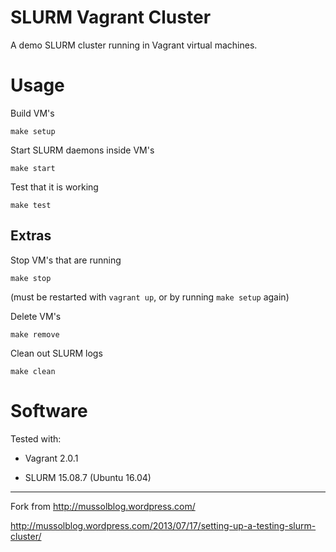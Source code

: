 SLURM Vagrant Cluster
=====================

A demo SLURM cluster running in Vagrant virtual machines.

# Usage

Build VM's

```
make setup
```

Start SLURM daemons inside VM's

```
make start
```
Test that it is working

```
make test
```

## Extras

Stop VM's that are running

```
make stop
```
(must be restarted with `vagrant up`, or by running `make setup` again)

Delete VM's

```
make remove
```

Clean out SLURM logs

```
make clean
```

# Software

Tested with:

- Vagrant 2.0.1

- SLURM 15.08.7 (Ubuntu 16.04)

---
Fork from http://mussolblog.wordpress.com/

http://mussolblog.wordpress.com/2013/07/17/setting-up-a-testing-slurm-cluster/
